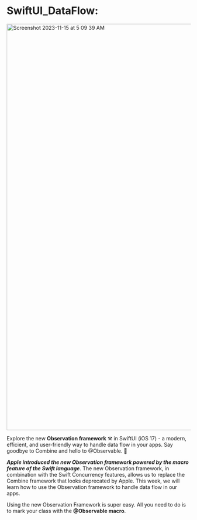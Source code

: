 
# SwiftUI_DataFlow:
<img width="1110" alt="Screenshot 2023-11-15 at 5 09 39 AM" src="https://github.com/Ashish-Langhe/SwiftUI_DataFlow/assets/95478770/7c08a362-1cb2-4ae7-990d-2c8eb9450071">

 Explore the new **Observation framework** ⚒️ in SwiftUI (iOS 17) - a modern, efficient, and user-friendly way to handle data flow in your apps. Say goodbye to Combine and hello to @Observable. 🚀

**_Apple introduced the new Observation framework powered by the macro feature of the Swift language_**. The new Observation framework, in combination with the Swift Concurrency features, allows us to replace the Combine framework that looks deprecated by Apple. This week, we will learn how to use the Observation framework to handle data flow in our apps.

Using the new Observation Framework is super easy. All you need to do is to mark your class with the **@Observable macro**.
